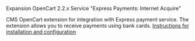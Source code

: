 Expansion OpenCart 2.2.x Service "Express Payments: Internet Acquire"
<p> CMS OpenCart extension for integration with Express payment service. The extension allows you to receive payments using bank cards. </ P>
<a href="httpps://express-pay.by/cms-extensions/opencart#2_2_x"> Instructions for installation and configuration </a>
